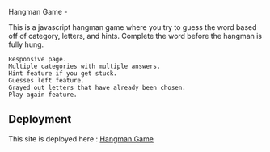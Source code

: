 Hangman Game -

This is a javascript hangman game where you try to guess the word based off of category, letters, and hints. Complete the word before the hangman is fully hung.

    Responsive page.
    Multiple categories with multiple answers.
    Hint feature if you get stuck.
    Guesses left feature.
    Grayed out letters that have already been chosen.
    Play again feature.

## Deployment

This site is deployed here :
[Hangman Game](https://hangman-game-matt.netlify.app/)